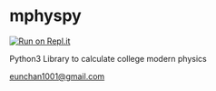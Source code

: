 # mphyspy

[![Run on Repl.it](https://repl.it/badge/github/eunchan1001/mphyspy)](https://repl.it/github/eunchan1001/mphyspy)

Python3 Library to calculate college modern physics



eunchan1001@gmail.com
